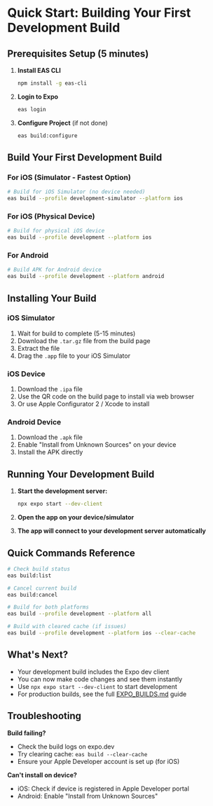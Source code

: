 # Quick Start: Building Your First Development Build

## Prerequisites Setup (5 minutes)

1. **Install EAS CLI**
   ```bash
   npm install -g eas-cli
   ```

2. **Login to Expo**
   ```bash
   eas login
   ```

3. **Configure Project** (if not done)
   ```bash
   eas build:configure
   ```

## Build Your First Development Build

### For iOS (Simulator - Fastest Option)
```bash
# Build for iOS Simulator (no device needed)
eas build --profile development-simulator --platform ios
```

### For iOS (Physical Device)
```bash
# Build for physical iOS device
eas build --profile development --platform ios
```

### For Android
```bash
# Build APK for Android device
eas build --profile development --platform android
```

## Installing Your Build

### iOS Simulator
1. Wait for build to complete (5-15 minutes)
2. Download the `.tar.gz` file from the build page
3. Extract the file
4. Drag the `.app` file to your iOS Simulator

### iOS Device  
1. Download the `.ipa` file
2. Use the QR code on the build page to install via web browser
3. Or use Apple Configurator 2 / Xcode to install

### Android Device
1. Download the `.apk` file
2. Enable "Install from Unknown Sources" on your device
3. Install the APK directly

## Running Your Development Build

1. **Start the development server:**
   ```bash
   npx expo start --dev-client
   ```

2. **Open the app on your device/simulator**
3. **The app will connect to your development server automatically**

## Quick Commands Reference

```bash
# Check build status
eas build:list

# Cancel current build
eas build:cancel

# Build for both platforms
eas build --profile development --platform all

# Build with cleared cache (if issues)
eas build --profile development --platform ios --clear-cache
```

## What's Next?

- Your development build includes the Expo dev client
- You can now make code changes and see them instantly
- Use `npx expo start --dev-client` to start development
- For production builds, see the full [EXPO_BUILDS.md](./EXPO_BUILDS.md) guide

## Troubleshooting

**Build failing?**
- Check the build logs on expo.dev
- Try clearing cache: `eas build --clear-cache`
- Ensure your Apple Developer account is set up (for iOS)

**Can't install on device?**
- iOS: Check if device is registered in Apple Developer portal
- Android: Enable "Install from Unknown Sources"